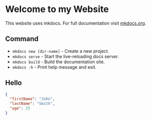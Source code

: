 # Welcome to my Website

This website uses mkdocs. For full documentation visit [mkdocs.org](https://www.mkdocs.org).

## Command

* `mkdocs new [dir-name]` - Create a new project.
* `mkdocs serve` - Start the live-reloading docs server.
* `mkdocs build` - Build the documentation site.
* `mkdocs -h` - Print help message and exit.

## Hello

```json
{
  "firstName": "John",
  "lastName": "Smith",
  "age": 25
}
```

